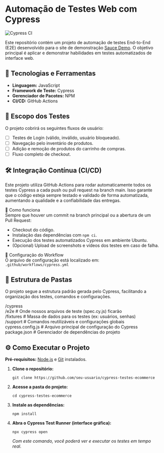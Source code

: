 # Automação de Testes Web com Cypress

![Cypress CI](https://github.com/Ryan-STT/cypress-testes-ecommerce/actions/workflows/cypress.yml/badge.svg)

Este repositório contém um projeto de automação de testes End-to-End (E2E) desenvolvido para o site de demonstração [Sauce Demo](https://www.saucedemo.com/). O objetivo principal é aplicar e demonstrar habilidades em testes automatizados de interface web.

## 🚀 Tecnologias e Ferramentas

* **Linguagem:** JavaScript
* **Framework de Teste:** Cypress
* **Gerenciador de Pacotes:** NPM
* **CI/CD:** GitHub Actions

## 🎯 Escopo dos Testes

O projeto cobrirá os seguintes fluxos de usuário:
- [ ] Testes de Login (válido, inválido, usuário bloqueado).
- [ ] Navegação pelo inventário de produtos.
- [ ] Adição e remoção de produtos do carrinho de compras.
- [ ] Fluxo completo de checkout.

## 🛠️ Integração Contínua (CI/CD)

Este projeto utiliza GitHub Actions para rodar automaticamente todos os testes Cypress a cada push ou pull request na branch main. Isso garante que o código esteja sempre testado e validado de forma automatizada, aumentando a qualidade e a confiabilidade das entregas.

🚦 Como funciona  
Sempre que houver um commit na branch principal ou a abertura de um Pull Request:
- Checkout do código.
- Instalação das dependências com `npm ci`.
- Execução dos testes automatizados Cypress em ambiente Ubuntu.
- (Opcional) Upload de screenshots e vídeos dos testes em caso de falha.

📄 Configuração do Workflow  
O arquivo de configuração está localizado em:  
`.github/workflows/cypress.yml`

## 📂 Estrutura de Pastas

O projeto segue a estrutura padrão gerada pelo Cypress, facilitando a organização dos testes, comandos e configurações.

/cypress  
/e2e # Onde nossos arquivos de teste (spec.cy.js) ficarão  
/fixtures # Massa de dados para os testes (ex: usuários, senhas)  
/support # Comandos reutilizáveis e configurações globais  
cypress.config.js # Arquivo principal de configuração do Cypress  
package.json # Gerenciador de dependências do projeto

## ⚙️ Como Executar o Projeto

**Pré-requisitos:** [Node.js](https://nodejs.org/) e [Git](https://git-scm.com/) instalados.

1. **Clone o repositório:**
    ```
    git clone https://github.com/seu-usuario/cypress-testes-ecommerce
    ```

2. **Acesse a pasta do projeto:**
    ```
    cd cypress-testes-ecommerce
    ```

3. **Instale as dependências:**
    ```
    npm install
    ```

4. **Abra o Cypress Test Runner (interface gráfica):**
    ```
    npx cypress open
    ```
    *Com este comando, você poderá ver e executar os testes em tempo real.*
